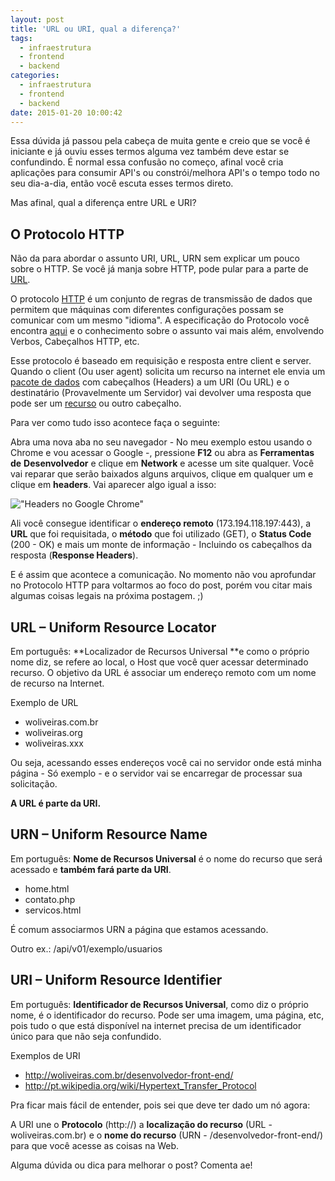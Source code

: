 ```yaml
---
layout: post
title: 'URL ou URI, qual a diferença?'
tags:
  - infraestrutura
  - frontend
  - backend
categories:
  - infraestrutura
  - frontend
  - backend
date: 2015-01-20 10:00:42
---
```


Essa dúvida já passou pela cabeça de muita gente e creio que se você é iniciante e já ouviu esses termos alguma vez também deve estar se confundindo. É normal essa confusão no começo, afinal você cria aplicações para consumir API's ou constrói/melhora API's o tempo todo no seu dia-a-dia, então você escuta esses termos direto.

Mas afinal, qual a diferença entre URL e URI?<!--more-->

## O Protocolo HTTP

Não da para abordar o assunto URI, URL, URN sem explicar um pouco sobre o HTTP. Se você já manja sobre HTTP, pode pular para a parte de [URL](#url "URL").

O protocolo [HTTP](http://pt.wikipedia.org/wiki/Hypertext_Transfer_Protocol "Protocolo HTTP") é um conjunto de regras de transmissão de dados que permitem que máquinas com diferentes configurações possam se comunicar com um mesmo "idioma". A especificação do Protocolo você encontra [aqui](http://tools.ietf.org/html/rfc2616 "RFC2616") e o conhecimento sobre o assunto vai mais além, envolvendo Verbos, Cabeçalhos HTTP, etc.

Esse protocolo é baseado em requisição e resposta entre client e server. Quando o client (Ou user agent) solicita um recurso na internet ele envia um [pacote de dados](http://pt.wikipedia.org/wiki/Pacote "Pacote de dados") com cabeçalhos (Headers) a um URI (Ou URL) e o destinatário (Provavelmente um Servidor) vai devolver uma resposta que pode ser um [recurso](http://pt.wikipedia.org/wiki/Rede_de_computadores "Recursos") ou outro cabeçalho.

Para ver como tudo isso acontece faça o seguinte:

Abra uma nova aba no seu navegador - No meu exemplo estou usando o Chrome e vou acessar o Google -, pressione **F12** ou abra as **Ferramentas** **de** **Desenvolvedor** e clique em **Network** e acesse um site qualquer. Você vai reparar que serão baixados alguns arquivos, clique em qualquer um e clique em **headers**. Vai aparecer algo igual a isso:

!["Headers no Google Chrome"]({{site.url}}/images/google-headers.png "Google headers")

Ali você consegue identificar o **endereço remoto** (173.194.118.197:443), a **URL** que foi requisitada, o **método** que foi utilizado (GET), o **Status Code** (200 - OK) e mais um monte de informação - Incluindo os cabeçalhos da resposta (**Response Headers**).

E é assim que acontece a comunicação.
No momento não vou aprofundar no Protocolo HTTP para voltarmos ao foco do post, porém vou citar mais algumas coisas legais na próxima postagem. ;)

## URL – Uniform Resource Locator

Em português: **Localizador de Recursos Universal **e como o próprio nome diz, se refere ao local, o Host que você quer acessar determinado recurso. O objetivo da URL é associar um endereço remoto com um nome de recurso na Internet.

Exemplo de URL

* woliveiras.com.br
* woliveiras.org
* woliveiras.xxx

Ou seja, acessando esses endereços você cai no servidor onde está minha página - Só exemplo - e o servidor vai se encarregar de processar sua solicitação.

**A URL é parte da URI.**

## URN – Uniform Resource Name

Em português: **Nome de Recursos Universal** é o nome do recurso que será acessado e **também fará parte da URI**.

* home.html
* contato.php
* servicos.html

É comum associarmos URN a página que estamos acessando.

Outro ex.: /api/v01/exemplo/usuarios

## URI – Uniform Resource Identifier

Em português: **Identificador de Recursos Universal**, como diz o próprio nome, é o identificador do recurso. Pode ser uma imagem, uma página, etc, pois tudo o que está disponível na internet precisa de um identificador único para que não seja confundido.

Exemplos de URI

* http://woliveiras.com.br/desenvolvedor-front-end/
* http://pt.wikipedia.org/wiki/Hypertext_Transfer_Protocol

Pra ficar mais fácil de entender, pois sei que deve ter dado um nó agora:

A URI une o **Protocolo** (http://) a **localização do recurso** (URL - woliveiras.com.br) e o **nome do recurso** (URN - /desenvolvedor-front-end/) para que você acesse as coisas na Web.

Alguma dúvida ou dica para melhorar o post? Comenta ae!
